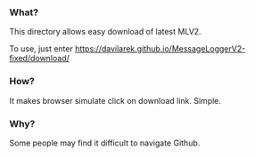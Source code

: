 ### What?
This directory allows easy download of latest MLV2.

To use, just enter https://davilarek.github.io/MessageLoggerV2-fixed/download/

### How?
It makes browser simulate click on download link. Simple.

### Why?
Some people may find it difficult to navigate Github.
